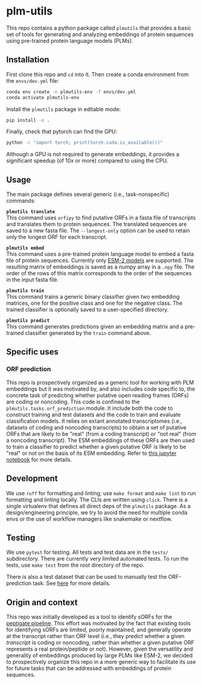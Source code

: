 # plm-utils
This repo contains a python package called `plmutils` that provides a basic set of tools for generating and analyzing embeddings of protein sequences using pre-trained protein language models (PLMs).

## Installation
First clone this repo and `cd` into it. Then create a conda environment from the `envs/dev.yml` file:
```bash
conda env create -n plmutils-env -f envs/dev.yml
conda activate plmutils-env
```

Install the `plmutils` package in editable mode:
```bash
pip install -e .
```

Finally, check that pytorch can find the GPU:
```bash
python -c "import torch; print(torch.cuda.is_available())"
```
Although a GPU is not required to generate embeddings, it provides a significant speedup (of 10x or more) compared to using the CPU.

## Usage
The main package defines several generic (i.e., task-nonspecific) commands:

__`plmutils translate`__<br>
This command uses `orfipy` to find putative ORFs in a fasta file of transcripts and translates them to protein sequences. The translated sequences are saved to a new fasta file. The `--longest-only` option can be used to retain only the longest ORF for each transcript.

__`plmutils embed`__<br>
This command uses a pre-trained protein language model to embed a fasta file of protein sequences. Currently only [ESM-2 models](https://github.com/facebookresearch/esm?tab=readme-ov-file#available) are supported. The resulting matrix of embeddings is saved as a numpy array in a `.npy` file. The order of the rows of this matrix corresponds to the order of the sequences in the input fasta file.

__`plmutils train`__<br>
This command trains a generic binary classifier given two embedding matrices, one for the positive class and one for the negative class. The trained classifier is optionally saved to a user-specified directory.

__`plmutils predict`__<br>
This command generates predictions given an embedding matrix and a pre-trained classifier generated by the `train` command above.

## Specific uses
### ORF prediction
This repo is prospectively organized as a generic tool for working with PLM embeddings but it was motivated by, and also includes code specific to, the concrete task of predicting whether putative open reading frames (ORFs) are coding or noncoding. This code is confined to the `plmutils.tasks.orf_prediction` module. It include both the code to construct training and test datasets and the code to train and evaluate classification  models. It relies on extant annotated transcriptomes (i.e., datasets of coding and noncoding transcripts) to obtain a set of putative ORFs that are likely to be "real" (from a coding transcript) or "not real" (from a noncoding transcript). The ESM embeddings of these ORFs are then used to train a classifier to predict whether a given putative ORF is likely to be "real" or not on the basis of its ESM embedding. Refer to [this jupyter notebook](./notebooks/2024-coding-noncoding-prediction.ipynb) for more details.

## Development
We use `ruff` for formatting and linting; use `make format` and `make lint` to run formatting and linting locally. The CLIs are written using `click`. There is a single virtualenv that defines all direct deps of the `plmutils` package. As a design/engineering principle, we try to avoid the need for multiple conda envs or the use of workflow managers like snakemake or nextflow.

## Testing
We use `pytest` for testing. All tests and test data are in the `tests/` subdirectory. There are currently very limited automated tests. To run the tests, use `make test` from the root directory of the repo.

There is also a test dataset that can be used to manually test the ORF-prediction task. See [here](./tests/data/README.md) for more details. 

## Origin and context
This repo was initially developed as a tool to identify sORFs for the [peptigate pipeline](https://github.com/Arcadia-Science/peptigate). This effort was motivated by the fact that existing tools for identifying sORFs are limited, poorly maintained, and generally operate at the transcript rather than ORF level (i.e., they predict whether a given *transcript* is coding or noncoding, rather than whether a given putative ORF represents a real protein/peptide or not). However, given the versatility and generality of embeddings produced by large PLMs like ESM-2, we decided to prospectively organize this repo in a more generic way to facilitate its use for future tasks that can be addressed with embeddings of protein sequences.
